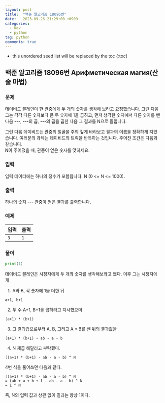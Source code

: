 ```yaml
---
layout: post
title:  "백준 알고리즘 18096번"
date:   2023-09-26 21:29:00 +0900
categories: 
  - Dev
  - python
tag: python
comments: true
---
```


* this unordered seed list will be replaced by the toc
{:toc}

## 백준 알고리즘 18096번 Арифметическая магия(산술 마법)

### 문제

데이비드 블레인이 한 관중에게 두 개의 숫자를 생각해 보라고 요청했습니다.  그런 다음 그는 각각 다른 숫자보다 큰 두 숫자에 1을 곱하고, 먼저 생각한 숫자에서 다른 숫자를 뺀 다음 ---, ---의 곱, ---의 곱을 곱한 다음 그 결과를 N으로 올립니다.

그런 다음 데이비드는 관중의 얼굴을 주의 깊게 바라보고 결과의 이름을 정확하게 지었습니다. 여러분의 과제는 데이비드의 트릭을 반복하는 것입니다. 주어진 조건은 다음과 같습니다.  
N이 주어졌을 때, 관중이 얻은 숫자를 맞히세요.

### 입력

입력 데이터에는 하나의 정수가 포함됩니다. N (0 <= N <= 1000).

### 출력

하나의 숫자 --- 관중이 얻은 결과를 출력합니다.

### 예제

| 입력 | 출력 |
| --- | --- |
| `3` | `1` |

### 풀이

```py
print(1)
```

데이비드 블레인은 시청자에게 두 개의 숫자를 생각해보라고 했다. 이후 그는 시청자에게

1. A와 B, 각 숫자에 1을 더한 뒤

```text
a+1, b+1
```

2. 두 수 A+1, B+1을 곱하라고 지시했으며

```text
(a+1) * (b+1)
```

3. 그 결과갑으로부터 A, B, 그리고 A * B를 뺀 뒤의 결과값을

```text
(a+1) * (b+1) - ab - a - b
```

4. N 제곱 해달라고 부탁했다.

```text
((a+1) * (b+1) - ab - a - b) ^ N
```

4번 식을 풀어쓰면 다음과 같다.

```text
((a+1) * (b+1) - ab - a - b) ^ N
= (ab + a + b + 1 - ab - a - b) ^ N
= 1 ^ N
```

즉, N의 입력 값과 상관 없이 결과는 항상 1이다.